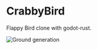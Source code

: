 # CrabbyBird
Flappy Bird clone with godot-rust.

<!-- ![Crabby skok](https://1.bp.blogspot.com/-GAh8u8PbhBk/XuVBZOZCHmI/AAAAAAAANXk/5R_7B2-5g-Y8MxhfPmt_DREHu0TxNgPNgCK4BGAsYHg/s720/crabby.gif) -->

![Ground generation](https://thumbs.gfycat.com/FastBarrenAntelopegroundsquirrel-size_restricted.gif)

